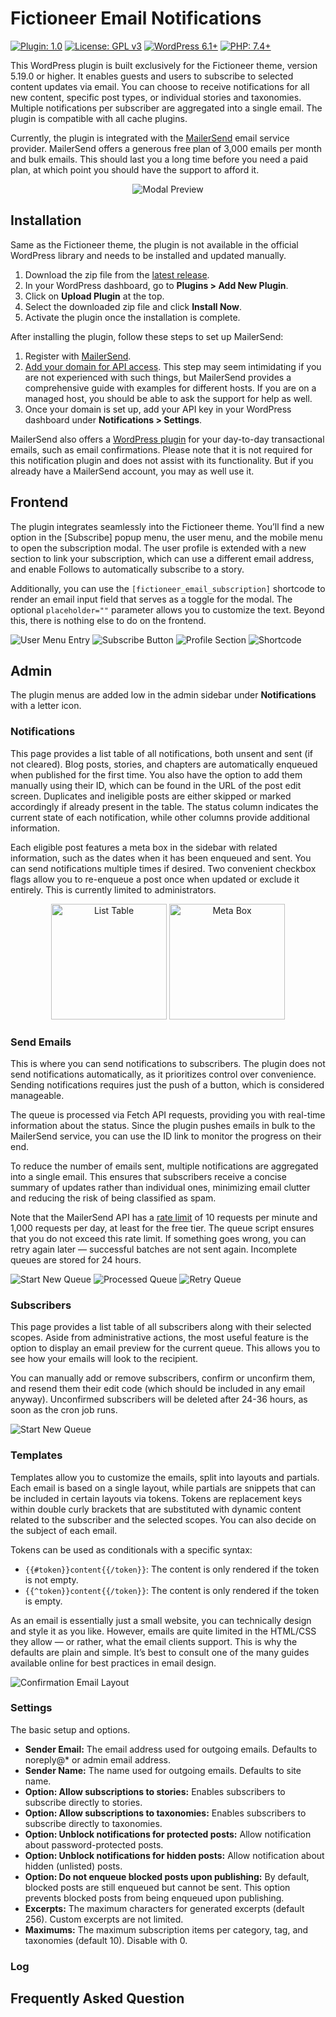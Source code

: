 # Fictioneer Email Notifications

<p>
  <a href="https://github.com/Tetrakern/fictioneer-email-notifications"><img alt="Plugin: 1.0" src="https://img.shields.io/badge/plugin-1.0-blue?style=flat" /></a>
  <a href="LICENSE.md"><img alt="License: GPL v3" src="https://img.shields.io/badge/license-GPL%20v3-blue?style=flat" /></a>
  <a href="https://wordpress.org/download/"><img alt="WordPress 6.1+" src="https://img.shields.io/badge/WordPress-%3E%3D6.1-blue?style=flat" /></a>
  <a href="https://www.php.net/"><img alt="PHP: 7.4+" src="https://img.shields.io/badge/php-%3E%3D7.4-blue?logoColor=white&style=flat" /></a>
</p>

This WordPress plugin is built exclusively for the Fictioneer theme, version 5.19.0 or higher. It enables guests and users to subscribe to selected content updates via email. You can choose to receive notifications for all new content, specific post types, or individual stories and taxonomies. Multiple notifications per subscriber are aggregated into a single email. The plugin is compatible with all cache plugins.

Currently, the plugin is integrated with the [MailerSend](https://www.mailersend.com/) email service provider. MailerSend offers a generous free plan of 3,000 emails per month and bulk emails. This should last you a long time before you need a paid plan, at which point you should have the support to afford it.

<p align="center">
  <img src="repo/assets/fcnen_modal_preview.gif?raw=true" alt="Modal Preview" />
</p>

## Installation

Same as the Fictioneer theme, the plugin is not available in the official WordPress library and needs to be installed and updated manually.

1. Download the zip file from the [latest release](https://github.com/Tetrakern/fictioneer-email-notifications/releases).
2. In your WordPress dashboard, go to **Plugins > Add New Plugin**.
3. Click on **Upload Plugin** at the top.
4. Select the downloaded zip file and click **Install Now**.
5. Activate the plugin once the installation is complete.

After installing the plugin, follow these steps to set up MailerSend:

1. Register with [MailerSend](https://www.mailersend.com/help/getting-started).
2. [Add your domain for API access](https://www.mailersend.com/help/how-to-verify-and-authenticate-a-sending-domain). This step may seem intimidating if you are not experienced with such things, but MailerSend provides a comprehensive guide with examples for different hosts. If you are on a managed host, you should be able to ask the support for help as well.
3. Once your domain is set up, add your API key in your WordPress dashboard under **Notifications > Settings**.

MailerSend also offers a [WordPress plugin](https://www.mailersend.com/integrations/official-smtp-plugin) for your day-to-day transactional emails, such as email confirmations. Please note that it is not required for this notification plugin and does not assist with its functionality. But if you already have a MailerSend account, you may as well use it.

## Frontend

The plugin integrates seamlessly into the Fictioneer theme. You’ll find a new option in the \[Subscribe] popup menu, the user menu, and the mobile menu to open the subscription modal. The user profile is extended with a new section to link your subscription, which can use a different email address, and enable Follows to automatically subscribe to a story.

Additionally, you can use the `[fictioneer_email_subscription]` shortcode to render an email input field that serves as a toggle for the modal. The optional `placeholder=""` parameter allows you to customize the text. Beyond this, there is nothing else to do on the frontend.

![User Menu Entry](repo/assets/frontend_2.png?raw=true)
![Subscribe Button](repo/assets/frontend_1.png?raw=true)
![Profile Section](repo/assets/frontend_3.png?raw=true)
![Shortcode](repo/assets/shortcode.png?raw=true)

## Admin

The plugin menus are added low in the admin sidebar under **Notifications** with a letter icon.

### Notifications

This page provides a list table of all notifications, both unsent and sent (if not cleared). Blog posts, stories, and chapters are automatically enqueued when published for the first time. You also have the option to add them manually using their ID, which can be found in the URL of the post edit screen. Duplicates and ineligible posts are either skipped or marked accordingly if already present in the table. The status column indicates the current state of each notification, while other columns provide additional information.

Each eligible post features a meta box in the sidebar with related information, such as the dates when it has been enqueued and sent. You can send notifications multiple times if desired. Two convenient checkbox flags allow you to re-enqueue a post once when updated or exclude it entirely. This is currently limited to administrators.

<p align="center">
  <img src="repo/assets/notifications_table.png?raw=true" height="185" alt="List Table" />
  <img src="repo/assets/meta_box.png?raw=true" height="185" alt="Meta Box" />
</p>

### Send Emails

This is where you can send notifications to subscribers. The plugin does not send notifications automatically, as it prioritizes control over convenience. Sending notifications requires just the push of a button, which is considered manageable.

The queue is processed via Fetch API requests, providing you with real-time information about the status. Since the plugin pushes emails in bulk to the MailerSend service, you can use the ID link to monitor the progress on their end.

To reduce the number of emails sent, multiple notifications are aggregated into a single email. This ensures that subscribers receive a concise summary of updates rather than individual ones, minimizing email clutter and reducing the risk of being classified as spam.

Note that the MailerSend API has a [rate limit](https://developers.mailersend.com/general.html#rate-limits) of 10 requests per minute and 1,000 requests per day, at least for the free tier. The queue script ensures that you do not exceed this rate limit. If something goes wrong, you can retry again later — successful batches are not sent again. Incomplete queues are stored for 24 hours.

![Start New Queue](repo/assets/queue_1.png?raw=true)
![Processed Queue](repo/assets/queue_2.png?raw=true)
![Retry Queue](repo/assets/queue_3.png?raw=true)

### Subscribers

This page provides a list table of all subscribers along with their selected scopes. Aside from administrative actions, the most useful feature is the option to display an email preview for the current queue. This allows you to see how your emails will look to the recipient.

You can manually add or remove subscribers, confirm or unconfirm them, and resend them their edit code (which should be included in any email anyway). Unconfirmed subscribers will be deleted after 24-36 hours, as soon as the cron job runs.

![Start New Queue](repo/assets/subscribers_table.png?raw=true)

### Templates

Templates allow you to customize the emails, split into layouts and partials. Each email is based on a single layout, while partials are snippets that can be included in certain layouts via tokens. Tokens are replacement keys within double curly brackets that are substituted with dynamic content related to the subscriber and the selected scopes. You can also decide on the subject of each email.

Tokens can be used as conditionals with a specific syntax:

* `{{#token}}content{{/token}}`: The content is only rendered if the token is not empty.
* `{{^token}}content{{/token}}`: The content is only rendered if the token is empty.

As an email is essentially just a small website, you can technically design and style it as you like. However, emails are quite limited in the HTML/CSS they allow — or rather, what the email clients support. This is why the defaults are plain and simple. It’s best to consult one of the many guides available online for best practices in email design.

![Confirmation Email Layout](repo/assets/templates_1.png?raw=true)

### Settings

The basic setup and options.

* **Sender Email:** The email address used for outgoing emails. Defaults to noreply@* or admin email address.
* **Sender Name:** The name used for outgoing emails. Defaults to site name.
* **Option: Allow subscriptions to stories:** Enables subscribers to subscribe directly to stories.
* **Option: Allow subscriptions to taxonomies:** Enables subscribers to subscribe directly to taxonomies.
* **Option: Unblock notifications for protected posts:** Allow notification about password-protected posts.
* **Option: Unblock notifications for hidden posts:** Allow notification about hidden (unlisted) posts.
* **Option: Do not enqueue blocked posts upon publishing:** By default, blocked posts are still enqueued but cannot be sent. This option prevents blocked posts from being enqueued upon publishing.
* **Excerpts:** The maximum characters for generated excerpts (default 256). Custom excerpts are not limited.
* **Maximums:** The maximum subscription items per category, tag, and taxonomies (default 10). Disable with 0.

### Log

## Frequently Asked Question
